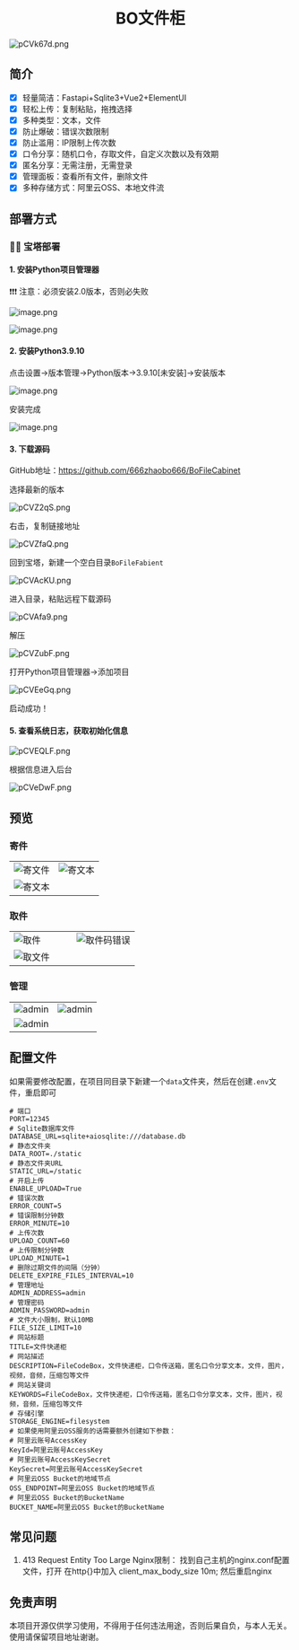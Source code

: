 <div align="center">
<h1>BO文件柜</h1>
</div>


![pCVk67d.png](https://s1.ax1x.com/2023/06/10/pCVk67d.png)

## 简介

- [x] 轻量简洁：Fastapi+Sqlite3+Vue2+ElementUI
- [x] 轻松上传：复制粘贴，拖拽选择
- [x] 多种类型：文本，文件
- [x] 防止爆破：错误次数限制
- [x] 防止滥用：IP限制上传次数
- [x] 口令分享：随机口令，存取文件，自定义次数以及有效期
- [x] 匿名分享：无需注册，无需登录
- [x] 管理面板：查看所有文件，删除文件
- [x] 多种存储方式：阿里云OSS、本地文件流

## 部署方式

### 💁‍♀️ 宝塔部署

#### 1. 安装Python项目管理器

❗️❗️❗️ 注意：必须安装2.0版本，否则必失败

![image.png](https://cdn.nlark.com/yuque/0/2023/png/1328158/1677585822319-d3466029-2181-496d-922a-3323f40706a4.png?x-oss-process=image%2Fresize%2Cw_959%2Climit_0)

![image.png](https://cdn.nlark.com/yuque/0/2023/png/1328158/1677585835397-52ab9813-5beb-49cb-b37b-ac613b4c50db.png?x-oss-process=image%2Fresize%2Cw_711%2Climit_0)

#### 2. 安装Python3.9.10

点击设置->版本管理->Python版本->3.9.10[未安装]->安装版本

![image.png](https://cdn.nlark.com/yuque/0/2023/png/1328158/1677583572094-be526fd9-5965-4e3a-a862-1227a347ed2e.png)

安装完成

![image.png](https://cdn.nlark.com/yuque/0/2023/png/1328158/1677583876694-51253089-c383-4c03-9fc1-429ba377c706.png)

#### 3. 下载源码

GitHub地址：https://github.com/666zhaobo666/BoFileCabinet

选择最新的版本

![pCVZ2qS.png](https://s1.ax1x.com/2023/06/10/pCVZ2qS.png)

右击，复制链接地址

![pCVZfaQ.png](https://s1.ax1x.com/2023/06/10/pCVZfaQ.png)

回到宝塔，新建一个空白目录`BoFileFabient`

![pCVAcKU.png](https://s1.ax1x.com/2023/06/10/pCVAcKU.png)

进入目录，粘贴远程下载源码

![pCVAfa9.png](https://s1.ax1x.com/2023/06/10/pCVAfa9.png)

解压

![pCVZubF.png](https://s1.ax1x.com/2023/06/10/pCVZubF.png)

打开Python项目管理器->添加项目

![pCVEeGq.png](https://s1.ax1x.com/2023/06/10/pCVEeGq.png)

启动成功！

#### 5. 查看系统日志，获取初始化信息

![pCVEQLF.png](https://s1.ax1x.com/2023/06/10/pCVEQLF.png)

根据信息进入后台

![pCVeDwF.png](https://s1.ax1x.com/2023/06/10/pCVeDwF.png)







## 预览

### 寄件

<table style="width: 100%">
<tr style="width: 100%">
<td style="width: 50%">
<img src="https://s1.ax1x.com/2023/06/10/pCVeXOf.png" alt="寄文件">
</td>
<td style="width: 50%">
<img src="https://s1.ax1x.com/2023/06/10/pCVmCfs.png" alt="寄文本">
</td>
</tr>
<tr style="width: 100%;">
<td colspan="2" style="width: 100%;">
<img src="https://s1.ax1x.com/2023/06/10/pCVmnk4.png" alt="寄文本">
</td>
</tr>
</table>


### 取件

<table style="width: 100%">
<tr style="width: 100%">
<td style="width: 50%">
<img src="https://s1.ax1x.com/2023/06/10/pCVmQpR.png" alt="取件">
</td>
<td style="width: 50%">
<img src="https://s1.ax1x.com/2023/06/10/pCVm16x.png" alt="取件码错误">
</td>
</tr>
<tr style="width: 100%;">
<td colspan="2" style="width: 100%;">
<img src="https://s1.ax1x.com/2023/06/10/pCVm3X6.png" alt="取文件">
</td>
</tr>
</table>


### 管理

<table style="width: 100%">
<tr style="width: 100%">
<td style="width: 50%">
<img src="https://s1.ax1x.com/2023/06/10/pCVmGnK.png" alt="admin">
</td>
<td style="width: 50%">
<img src="https://s1.ax1x.com/2023/06/10/pCVmUtH.png" alt="admin">
</td>
</tr>
<tr style="width: 100%;">
<td colspan="2" style="width: 100%;">
<img src="https://s1.ax1x.com/2023/06/10/pCVmDjP.png" alt="admin">
</td>
</tr>
</table>


## 配置文件

如果需要修改配置，在项目同目录下新建一个`data`文件夹，然后在创建`.env`文件，重启即可

```dotenv
# 端口
PORT=12345
# Sqlite数据库文件
DATABASE_URL=sqlite+aiosqlite:///database.db
# 静态文件夹
DATA_ROOT=./static
# 静态文件夹URL
STATIC_URL=/static
# 开启上传
ENABLE_UPLOAD=True
# 错误次数
ERROR_COUNT=5
# 错误限制分钟数
ERROR_MINUTE=10
# 上传次数
UPLOAD_COUNT=60
# 上传限制分钟数
UPLOAD_MINUTE=1
# 删除过期文件的间隔（分钟）
DELETE_EXPIRE_FILES_INTERVAL=10
# 管理地址
ADMIN_ADDRESS=admin
# 管理密码
ADMIN_PASSWORD=admin
# 文件大小限制，默认10MB
FILE_SIZE_LIMIT=10
# 网站标题
TITLE=文件快递柜
# 网站描述
DESCRIPTION=FileCodeBox，文件快递柜，口令传送箱，匿名口令分享文本，文件，图片，视频，音频，压缩包等文件
# 网站关键词
KEYWORDS=FileCodeBox，文件快递柜，口令传送箱，匿名口令分享文本，文件，图片，视频，音频，压缩包等文件
# 存储引擎
STORAGE_ENGINE=filesystem
# 如果使用阿里云OSS服务的话需要额外创建如下参数：
# 阿里云账号AccessKey
KeyId=阿里云账号AccessKey
# 阿里云账号AccessKeySecret
KeySecret=阿里云账号AccessKeySecret
# 阿里云OSS Bucket的地域节点
OSS_ENDPOINT=阿里云OSS Bucket的地域节点
# 阿里云OSS Bucket的BucketName
BUCKET_NAME=阿里云OSS Bucket的BucketName
```


## 常见问题

1. 413 Request Entity Too Large
   Nginx限制：
   找到自己主机的nginx.conf配置文件，打开
   在http{}中加入 client_max_body_size 10m;
   然后重启nginx

## 免责声明

本项目开源仅供学习使用，不得用于任何违法用途，否则后果自负，与本人无关。使用请保留项目地址谢谢。
